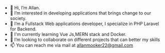 - 👋 Hi, I’m Allan.
- 👀 I’m interested in developing applications that brings change to our society.
- 🌱 I’m a Fullstack Web applications developer, I specialize in PHP Laravel for Backend. 
- 🌱 I'm currently learning Vue Js,MERN stack and Docker.
- 💞️ I’m looking to collaborate on different projects that can better my skills
- 📫 You can reach me via mail at allanmooker22@gmail.com

<!---
AllanMwaura22/AllanMwaura22 is a ✨ special ✨ repository because its `README.md` (this file) appears on your GitHub profile.
You can click the Preview link to take a look at your changes.
--->
